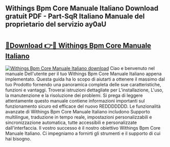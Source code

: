## Withings Bpm Core Manuale Italiano Download gratuit PDF - Part-SqR Italiano Manuale del proprietario del servizio ay0aU

# <h2><a href="http://dfdckt.blite.top/?on=Withings+Bpm+Core+Manuale+Italiano">🔗Download 👉🔴 Withings Bpm Core Manuale Italiano</a></h2>

[![Withings Bpm Core Manuale Italiano download](https://i.imgur.com/lujVjoI.png)](http://dfdckt.blite.top/?on=Withings+Bpm+Core+Manuale+Italiano)
Ciao e benvenuto nel manuale Dell'utente per il tuo Withings Bpm Core Manuale Italiano appena implementato. Questa guida ha lo scopo di aiutarti a ottenere il massimo dal tuo Prodotto fornendo una panoramica completa delle sue caratteristiche, funzioni e vantaggi. Troverai istruzioni dettagliate per L'installazione, L'uso, la manutenzione e la risoluzione dei problemi. Si prega di leggere attentamente questo manuale contiene informazioni importanti sul funzionamento sicuro ed efficace del nuovo REDDDDDDD. Le funzionalità avanzate di Withings Bpm Core Manuale Italiano includono Supporto multilingue, traduzione in tempo reale, impostazioni personalizzabili e sincronizzazione automatica, tutte accessibili e personalizzate dall'interfaccia. Il vostro successo è il nostro obiettivo Withings Bpm Core Manuale Italiano. Ci impegniamo a fornirti gli strumenti e il supporto di cui hai bisogno.
